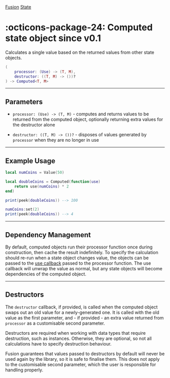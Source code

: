 <nav class="fusiondoc-api-breadcrumbs">
	<a href="../..">Fusion</a>
	<a href="..">State</a>
</nav>

<h1 class="fusiondoc-api-header" markdown>
	<span class="fusiondoc-api-icon" markdown>:octicons-package-24:</span>
	<span class="fusiondoc-api-name">Computed</span>
	<span class="fusiondoc-api-pills">
		<span class="fusiondoc-api-pill-type">state object</span>
		<span class="fusiondoc-api-pill-since">since v0.1</span>
	</span>
</h1>

Calculates a single value based on the returned values from other state objects.

```Lua
(
	processor: (Use) -> (T, M),
	destructor: ((T, M) -> ())?
) -> Computed<T, M>
```

-----

## Parameters

- `processor: (Use) -> (T, M)` - computes and returns values to be returned from
the computed object, optionally returning extra values for the destructor alone

- `destructor: ((T, M) -> ())?` - disposes of values generated by `processor`
when they are no longer in use

-----

## Example Usage

```Lua
local numCoins = Value(50)

local doubleCoins = Computed(function(use)
	return use(numCoins) * 2
end)

print(peek(doubleCoins)) --> 100

numCoins:set(2)
print(peek(doubleCoins)) --> 4
```

-----

## Dependency Management

By default, computed objects run their processor function once during
construction, then cache the result indefinitely. To specify the calculation
should re-run when a state object changes value, the objects can be passed
to the [use callback](./use.md) passed to the processor function. The use
callback will unwrap the value as normal, but any state objects will become
dependencies of the computed object.

-----

## Destructors

The `destructor` callback, if provided, is called when the computed object swaps
out an old value for a newly-generated one. It is called with the old value as
the first parameter, and - if provided - an extra value returned from `processor`
as a customisable second parameter.

Destructors are required when working with data types that require destruction,
such as instances. Otherwise, they are optional, so not all calculations have to
specify destruction behaviour.

Fusion guarantees that values passed to destructors by default will never be
used again by the library, so it is safe to finalise them. This does not apply
to the customisable second parameter, which the user is responsible for handling
properly.